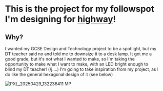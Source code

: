 # This is the project for my followspot I'm designing for [highway](https://highway.hackclub.com/)!

## Why?

I wanted my GCSE Design and Technology project to be a spotlight, but my DT teacher said no and told me to downsize it to a desk lamp. It got me a good grade, but it's not what I wanted to make, so I'm taking the opportunity to make what I want to make, with an LED bright enough to blind my DT teacher! (/j....) I'm going to take inspiration from my project, as I do like the general hexagonal design of it (see below)

![PXL_20250429_132238411 MP](https://github.com/user-attachments/assets/a4d03a03-815c-40e6-a3f4-aa352178debc)
